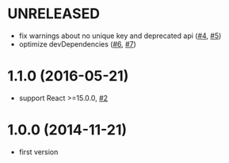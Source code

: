 # UNRELEASED

  * fix warnings about no unique key and deprecated api ([#4](https://github.com/justinwoo/react-if-else/issues/4), [#5](https://github.com/justinwoo/react-if-else/issues/5))
  * optimize devDependencies ([#6](https://github.com/justinwoo/react-if-else/issues/6), [#7](https://github.com/justinwoo/react-if-else/issues/7))

# 1.1.0 (2016-05-21)

  * support React >=15.0.0, [#2](https://github.com/justinwoo/react-if-else/pull/2)

# 1.0.0 (2014-11-21)

  * first version

